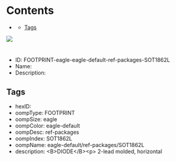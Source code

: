



Contents
========

* [](#)
	* [Tags](#tags)
  
![][im]
# 

- ID: FOOTPRINT-eagle-eagle-default-ref-packages-SOT1862L
- Name: 
- Description: 

## Tags

- hexID: 
- oompType: FOOTPRINT
- oompSize: eagle
- oompColor: eagle-default
- oompDesc: ref-packages
- oompIndex: SOT1862L
- oompName: eagle-default/ref-packages/SOT1862L
- description: &lt;B&gt;DIODE&lt;/B&gt;&lt;p&gt;&#xD;
2-lead molded, horizontal



[im]: image.png
